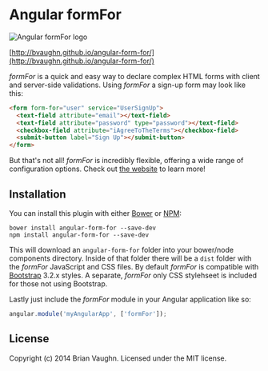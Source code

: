# Angular formFor

![Angular formFor logo](http://bvaughn.github.io/angular-form-for/app/images/form-for-logo-small.png)

[http://bvaughn.github.io/angular-form-for/](http://bvaughn.github.io/angular-form-for/)

*formFor* is a quick and easy way to declare complex HTML forms with client and server-side validations.
Using *formFor* a sign-up form may look like this:

```html
<form form-for="user" service="UserSignUp">
  <text-field attribute="email"></text-field>
  <text-field attribute="password" type="password"></text-field>
  <checkbox-field attribute="iAgreeToTheTerms"></checkbox-field>
  <submit-button label="Sign Up"></submit-button>
</form>
```

But that's not all! *formFor* is incredibly flexible, offering a wide range of configuration options.
Check out [the website](http://bvaughn.github.io/angular-form-for/) to learn more!

## Installation

You can install this plugin with either [Bower](http://bower.io/) or [NPM](https://www.npmjs.org/):

```shell
bower install angular-form-for --save-dev
npm install angular-form-for --save-dev
```

This will download an `angular-form-for` folder into your bower/node components directory. Inside of that folder there will be a `dist` folder with the *formFor* JavaScript and CSS files. By default *formFor* is compatible with [Bootstrap](getbootstrap.com) 3.2.x styles. A separate, *formFor* only CSS stylehseet is included for those not using Bootstrap.

Lastly just include the *formFor* module in your Angular application like so:

```js
angular.module('myAngularApp', ['formFor']);
```

## License

Copyright (c) 2014 Brian Vaughn. Licensed under the MIT license.
